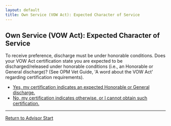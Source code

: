 ```yaml
---
layout: default
title: Own Service (VOW Act): Expected Character of Service
---
```


## Own Service (VOW Act): Expected Character of Service

To receive preference, discharge must be under honorable conditions. Does your VOW Act certification state you are expected to be discharged/released under honorable conditions (i.e., an Honorable or General discharge)? (See OPM Vet Guide, 'A word about the VOW Act' regarding certification requirements).

*   [Yes, my certification indicates an expected Honorable or General discharge.](./ownservice_checkdisability_intro.md)
*   [No, my certification indicates otherwise, or I cannot obtain such certification.](./ineligible_vow_discharge_type.md)

---
[Return to Advisor Start](./start.md)
